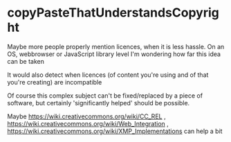 # copyPasteThatUnderstandsCopyright
Maybe more people properly mention licences, when it is less hassle.
On an OS, webbrowser or JavaScript library level I'm wondering how far this idea can be taken

It would also detect when licences (of content you're using and of that you're creating) are incompatible

Of course this complex subject can't be fixed/replaced by a piece of software, but certainly 'significantly helped' should be possible.

Maybe https://wiki.creativecommons.org/wiki/CC_REL , https://wiki.creativecommons.org/wiki/Web_Integration , https://wiki.creativecommons.org/wiki/XMP_Implementations can help a bit
